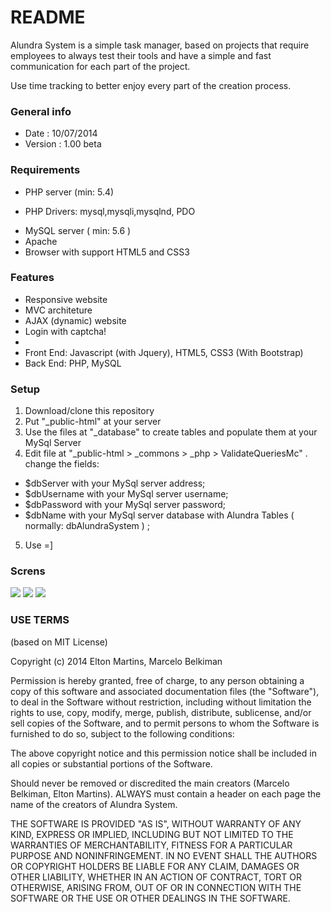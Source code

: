 # README #

Alundra System is a simple task manager, based on projects that require employees to always test their tools and have a simple and fast communication for each part of the project.

Use time tracking to better enjoy every part of the creation process.

### General info ###

* Date : 10/07/2014
* Version : 1.00 beta

### Requirements ###
+ PHP server (min: 5.4)
* PHP Drivers: mysql,mysqli,mysqlnd, PDO
+ MySQL server ( min: 5.6 )
+ Apache
+ Browser with support HTML5 and CSS3

### Features ###
* Responsive website
* MVC architeture
* AJAX (dynamic) website
* Login with captcha!
* 
* Front End: Javascript (with Jquery), HTML5, CSS3 (With Bootstrap)
* Back End: PHP, MySQL

### Setup ###

1. Download/clone this repository
2. Put "_public-html" at your server
3. Use the files at "_database" to create tables and populate them at your MySql Server
4. Edit file at "_public-html > _commons > _php > ValidateQueriesMc" . change the fields:   
 * $dbServer   with your MySql server address;
 * $dbUsername with your MySql server username;
 * $dbPassword with your MySql server password;
 * $dbName     with your MySql server database with Alundra Tables ( normally: dbAlundraSystem ) ;
5. Use =]

### Screns ###

![](https://i.imgur.com/fah7nUo.png)
![](https://i.imgur.com/uPDthi2.png)
![](https://i.imgur.com/iaVfzq8.png)

### USE TERMS ###
(based on MIT License)

 Copyright (c) 2014 Elton Martins, Marcelo Belkiman

 Permission is hereby granted, free of charge, to any person obtaining a copy
 of this software and associated documentation files (the "Software"), to deal
 in the Software without restriction, including without limitation the rights
 to use, copy, modify, merge, publish, distribute, sublicense, and/or sell
 copies of the Software, and to permit persons to whom the Software is
 furnished to do so, subject to the following conditions:

 The above copyright notice and this permission notice shall be included in
 all copies or substantial portions of the Software.

 Should never be removed or discredited the main creators (Marcelo Belkiman, Elton Martins).
 ALWAYS must contain a header on each page the name of the creators of Alundra System.

 THE SOFTWARE IS PROVIDED "AS IS", WITHOUT WARRANTY OF ANY KIND, EXPRESS OR
 IMPLIED, INCLUDING BUT NOT LIMITED TO THE WARRANTIES OF MERCHANTABILITY,
 FITNESS FOR A PARTICULAR PURPOSE AND NONINFRINGEMENT. IN NO EVENT SHALL THE
 AUTHORS OR COPYRIGHT HOLDERS BE LIABLE FOR ANY CLAIM, DAMAGES OR OTHER
 LIABILITY, WHETHER IN AN ACTION OF CONTRACT, TORT OR OTHERWISE, ARISING FROM,
 OUT OF OR IN CONNECTION WITH THE SOFTWARE OR THE USE OR OTHER DEALINGS IN
 THE SOFTWARE.
